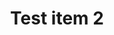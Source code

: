 ---
layout: contents.jade
title: Test item 2
image: /media/portfolio/item2.jpg
collection: portfolio
published: true
order: 2
---